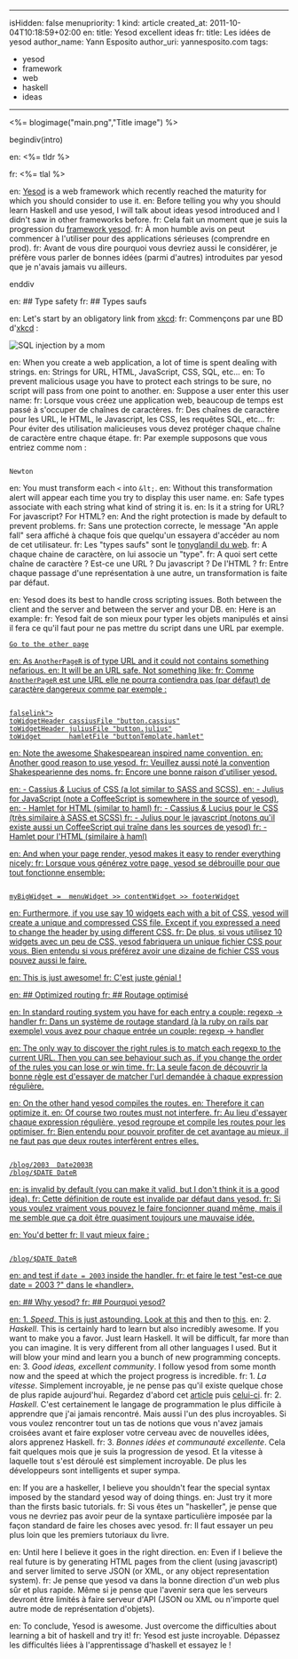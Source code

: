 -----
isHidden:       false
menupriority:   1
kind:           article
created_at:     2011-10-04T10:18:59+02:00
en: title: Yesod excellent ideas
fr: title: Les idées de yesod
author_name: Yann Esposito
author_uri: yannesposito.com
tags:
  - yesod
  - framework
  - web
  - haskell
  - ideas
-----
<%= blogimage("main.png","Title image") %>

begindiv(intro)

en: <%= tldr %>

fr: <%= tlal %>

en: [Yesod](http://www.yesodweb.com) is a web framework which recently reached the maturity for which you should consider to use it.
en: Before telling you why you should learn Haskell and use yesod, I will talk about ideas yesod introduced and I didn't saw in other frameworks before.
fr: Cela fait un moment que je suis la progression du [framework yesod](http://www.yesodweb.com). 
fr: À mon humble avis on peut commencer à l'utiliser pour des applications sérieuses (comprendre en prod).
fr: Avant de vous dire pourquoi vous devriez aussi le considérer, je préfère vous parler de bonnes idées (parmi d'autres) introduites par yesod que je n'avais jamais vu ailleurs.

enddiv

en: ## Type safety
fr: ## Types saufs
   
en: Let's start by an obligatory link from [xkcd](http://xkcd.com):
fr: Commençons par une BD d'[xkcd](http://xkcd.com) :

   ![SQL injection by a mom](http://imgs.xkcd.com/comics/exploits_of_a_mom.png)

en: When you create a web application, a lot of time is spent dealing with strings.
en: Strings for URL, HTML, JavaScript, CSS, SQL, etc...
en: To prevent malicious usage you have to protect each strings to be sure, no script will pass from one point to another.
en: Suppose a user enter this user name:
fr: Lorsque vous créez une application web, beaucoup de temps est passé à s'occuper de chaînes de caractères.
fr: Des chaînes de caractère pour les URL, le HTML, le Javascript, les CSS, les requêtes SQL, etc...
fr: Pour éviter des utilisation malicieuses vous devez protéger chaque chaîne de caractère entre chaque étape.
fr: Par exemple supposons que vous entriez comme nom :

<code class="javascript">
Newton<script>alert("An apple fall")</script>
</code>

en: You must transform each `<` into `&lt;`.
en: Without this transformation alert will appear each time you try to display this user name.
en: Safe types associate with each string what kind of string it is.
en: Is it a string for URL? For javascript? For HTML?
en: And the right protection is made by default to prevent problems.
fr: Sans une protection correcte, le message "An apple fall" sera affiché à chaque fois que quelqu'un essayera d'accéder au nom de cet utilisateur.
fr: Les "types saufs" sont le [tonyglandil du web](https://www.youtube.com/watch?v=1IWF3IsEPBE).
fr: A chaque chaine de caractère, on lui associe un "type". 
fr: A quoi sert cette chaîne de caractère ? Est-ce une URL ? Du javascript ? De l'HTML ?
fr: Entre chaque passage d'une représentation à une autre, un transformation is faite par défaut.

en: Yesod does its best to handle cross scripting issues. Both between the client and the server and between the server and your DB.
en: Here is an example:
fr: Yesod fait de son mieux pour typer les objets manipulés et ainsi il fera ce qu'il faut pour ne pas mettre du script dans une URL par exemple.

<code class="html"><a href=@[AnotherPageR]>Go to the other page
</code>

en: As `AnotherPageR` is of type URL and it could not contains something nefarious.
en: It will be an URL safe. Not something like:
fr: Comme `AnotherPageR` est une URL elle ne pourra contiendra pas (par défaut) de caractère dangereux comme par exemple :

<code class="html">
falselink"><script> bad_code(); </script><a href="pipo
</code>

en: ## Widgets
fr: ## Les widgets

en: Yesod's widgets are different from javascript widget.
en: For yesod, widgets are sets of small parts of a web application.
en: If you want to use many widgets in a same page yesod do the work.
en: Some examples of widget are:
fr: Les widgets de yesod sont différents des widgets Javascripts (ou java).
fr: Pour yesod un widget est un ensemble de morceaux d'appli web. 
fr: Et si dans une page on veut utiliser plusieurs widgets, alors yesod s'occupe de tout.
fr: Des exemples de widgets (au sens yesod) sont :

en: - the footer of a webpage,
en: - the header of a webpage with a menu,
en: - a button which appears only when scrolling down, 
en: - etc...
fr: - Le «footer» d'une page web,
fr: - Le «header» d'une page web,
fr: - un bouton qui apparaît lorsque l'on «scrolle» vers le bas,
fr: - etc...

en: For each of this part, you might need, 
fr: Pour chacun de ces widgets vous pourriez avoir besoin d'

en: - a bit of HTML, 
en: - a bit of CSS and 
en: - a bit of javascript.
fr: - un peu d'HTML,
fr: - un peu de CSS et
fr: - un peu de javascript.

en: Some in the header, some in the body.
fr: Certain morceau doivent être placés dans le «header» de la page et d'autre dans le «body».

en: You can declare a widget as this (note I use a very high meta-language):
fr: Vous pouvez déclarer un widget comme suit (je n'utilise pas la vrai syntaxe) :

    htmlheader = ...
    cssheader = ...
    javascriptheader = ...
    htmlbody = ...

en: The real syntax is:
fr: La vraie syntaxe est :

<code class="haskell">
toWidgetHeader cassiusFile "button.cassius"
toWidgetHeader juliusFile "button.julius"
toWidget       hamletFile "buttonTemplate.hamlet"
</code>

en: Note the awesome Shakespearean inspired name convention.
en: Another good reason to use yesod.
fr: Veuillez aussi noté la convention Shakespearienne des noms.
fr: Encore une bonne raison d'utiliser yesod.

en: - Cassius _&_ Lucius of CSS (a lot similar to SASS and SCSS),
en: - Julius for JavaScript (note a CoffeeScript is somewhere in the source of yesod),
en: - Hamlet for HTML (similar to haml)
fr: - Cassius _&_ Lucius pour le CSS (très similaire à SASS et SCSS)
fr: - Julius pour le javascript (notons qu'il existe aussi un CoffeeScript qui traîne dans les sources de yesod)
fr: - Hamlet pour l'HTML (similaire à haml)

en: And when your page render, yesod makes it easy to render everything nicely:
fr: Lorsque vous générez votre page, yesod se débrouille pour que tout fonctionne ensemble:

<code class="haskell">
myBigWidget =  menuWidget >> contentWidget >> footerWidget
</code>

en: Furthermore, if you use say 10 widgets each with a bit of CSS, yesod will create a unique and compressed CSS file. Except if you expressed a need to change the header by using different CSS. 
fr: De plus, si vous utilisez 10 widgets avec un peu de CSS, yesod fabriquera un unique fichier CSS pour vous. Bien entendu si vous préférez avoir une dizaine de fichier CSS vous pouvez aussi le faire.

en: This is just awesome!
fr: C'est juste génial !

en: ## Optimized routing
fr: ## Routage optimisé

en: In standard routing system you have for each entry a couple: regexp → handler
fr: Dans un système de routage standard (à la ruby on rails par exemple) vous avez pour chaque entrée un couple: regexp → handler

en: The only way to discover the right rules is to match each regexp to the current URL. Then you can see behaviour such as, if you change the order of the rules you can lose or win time.
fr: La seule façon de découvrir la bonne règle est d'essayer de matcher l'url demandée à chaque expression régulière.

en: On the other hand yesod compiles the routes. 
en: Therefore it can optimize it.
en: Of course two routes must not interfere.
fr: Au lieu d'essayer chaque expression régulière, yesod regroupe et compile les routes pour les optimiser.
fr: Bien entendu pour pouvoir profiter de cet avantage au mieux, il ne faut pas que deux routes interfèrent entres elles.

<code class="html">
/blog/2003  Date2003R
/blog/$DATE DateR
</code>

en: is invalid by default (you can make it valid, but I don't think it is a good idea).
fr: Cette définition de route est invalide par défaut dans yesod.
fr: Si vous voulez vraiment vous pouvez le faire foncionner quand même, mais il me semble que ça doit être quasiment toujours une mauvaise idée.

en: You'd better
fr: Il vaut mieux faire :

<code class="html">
/blog/$DATE DateR
</code>

en: and test if `date = 2003` inside the handler.
fr: et faire le test "est-ce que date = 2003 ?" dans le «handler».

en: ## Why yesod?
fr: ## Pourquoi yesod?

en: 1. _Speed_. This is just astounding. Look at [this](http://snapframework.com/blog/2010/11/17/snap-0.3-benchmarks) and then to [this](http://www.yesodweb.com/blog/2011/02/warp-speed-ahead).
en: 2. _Haskell_. This is certainly hard to learn but also incredibly awesome. If you want to make you a favor. Just learn Haskell. It will be difficult, far more than you can imagine. It is very different from all other languages I used. But it will blow your mind and learn you a bunch of new programming concepts.
en: 3. _Good ideas, excellent community_. I follow yesod from some month now and the speed at which the project progress is incredible.
fr: 1. _La vitesse_. Simplement incroyable, je ne pense pas qu'il existe quelque chose de plus rapide aujourd'hui. Regardez d'abord cet [article](http://snapframework.com/blog/2010/11/17/snap-0.3-benchmarks) puis [celui-ci](http://www.yesodweb.com/blog/2011/02/warp-speed-ahead).
fr: 2. _Haskell_. C'est certainement le langage de programmation le plus difficile à apprendre que j'ai jamais rencontré. Mais aussi l'un des plus incroyables. Si vous voulez rencontrer tout un tas de notions que vous n'avez jamais croisées avant et faire exploser votre cerveau avec de nouvelles idées, alors apprenez Haskell.
fr: 3. _Bonnes idées et communauté excellente_. Cela fait quelques mois que je suis la progression de yesod. Et la vitesse à laquelle tout s'est déroulé est simplement incroyable. De plus les développeurs sont intelligents et super sympa.

en: If you are a haskeller, I believe you shouldn't fear the special syntax imposed by the standard yesod way of doing things.
en: Just try it more than the firsts basic tutorials. 
fr: Si vous êtes un "haskeller", je pense que vous ne devriez pas avoir peur de la syntaxe particulière imposée par la façon standard de faire les choses avec yesod.
fr: Il faut essayer un peu plus loin que les premiers tutoriaux du livre.

en: Until here I believe it goes in the right direction. 
en: Even if I believe the real future is by generating HTML pages from the client (using javascript) and server limited to serve JSON (or XML, or any object representation system).
fr: Je pense que yesod va dans la bonne direction d'un web plus sûr et plus rapide. Même si je pense que l'avenir sera que les serveurs devront être limités à faire serveur d'API (JSON ou XML ou n'importe quel autre mode de représentation d'objets).

en: To conclude, Yesod is awesome. Just overcome the difficulties about learning a bit of haskell and try it!
fr: Yesod est juste incroyable. Dépassez les difficultés liées à l'apprentissage d'haskell et essayez le !
